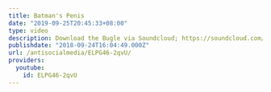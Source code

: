 ```yaml
---
title: Batman's Penis
date: "2019-09-25T20:45:33+08:00"
type: video
description: Download the Bugle via Soundcloud; https://soundcloud.com/the-bugle/tracks
publishdate: "2018-09-24T16:04:49.000Z"
url: /antisocialmedia/ELPG46-2qvU/
providers:
  youtube:
    id: ELPG46-2qvU
---
```

